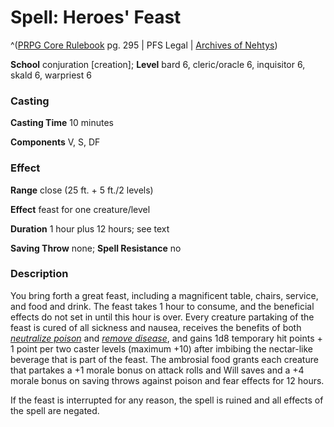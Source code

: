 # Spell: Heroes' Feast

^([PRPG Core Rulebook][ss-feast-heroes] pg. 295 | PFS Legal | [Archives of Nehtys][sn-feast-heroes])

**School** conjuration [creation]; **Level** bard 6, cleric/oracle 6, inquisitor 6, skald 6, warpriest 6

### Casting

**Casting Time** 10 minutes  

**Components** V, S, DF

### Effect

**Range** close (25 ft. + 5 ft./2 levels)  

**Effect** feast for one creature/level  

**Duration** 1 hour plus 12 hours; see text  

**Saving Throw** none; **Spell Resistance** no

### Description

You bring forth a great feast, including a magnificent table, chairs, service, and food and drink. The feast takes 1 hour to consume, and the beneficial effects do not set in until this hour is over. Every creature partaking of the feast is cured of all sickness and nausea, receives the benefits of both _[neutralize poison]_ and _[remove disease]_, and gains 1d8 temporary hit points + 1 point per two caster levels (maximum +10) after imbibing the nectar-like beverage that is part of the feast. The ambrosial food grants each creature that partakes a +1 morale bonus on attack rolls and Will saves and a +4 morale bonus on saving throws against poison and fear effects for 12 hours.  

If the feast is interrupted for any reason, the spell is ruined and all effects of the spell are negated.

[ss-feast-heroes]: http://paizo.com/pathfinderRPG/v57
[sn-feast-heroes]: http://www.archivesofnethys.com/SpellDisplay.aspx?ItemName=Heroes%27%20Feast
[neutralize poison]: http://www.archivesofnethys.com/SpellDisplay.aspx?ItemName=neutralize%20poison
[remove disease]: http://www.archivesofnethys.com/SpellDisplay.aspx?ItemName=remove%20disease